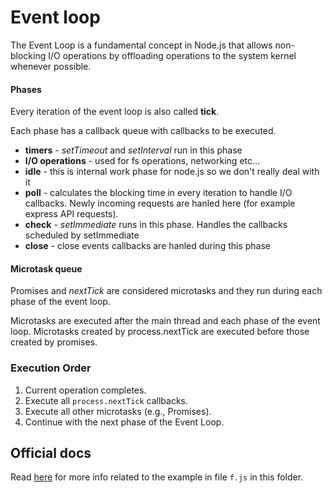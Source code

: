 # Event loop

The Event Loop is a fundamental concept in Node.js that allows non-blocking I/O operations by offloading operations to the system kernel whenever possible.

#### Phases

Every iteration of the event loop is also called **tick**.

Each phase has a callback queue with callbacks to be executed.

- **timers** - _setTimeout_ and _setInterval_ run in this phase
- **I/O operations** - used for fs operations, networking etc...
- **idle** - this is internal work phase for node.js so we don't really deal with it
- **poll** - calculates the blocking time in every iteration to handle I/O callbacks. Newly incoming requests are hanled here (for example express API requests).
- **check** - _setImmediate_ runs in this phase. Handles the callbacks scheduled by setImmediate
- **close** - close events callbacks are hanled during this phase

#### Microtask queue

Promises and _nextTick_ are considered microtasks and they run during each phase of the event loop.

Microtasks are executed after the main thread and each phase of the event loop. Microtasks created by process.nextTick are executed before those created by promises.

### Execution Order

1. Current operation completes.
2. Execute all `process.nextTick` callbacks.
3. Execute all other microtasks (e.g., Promises).
4. Continue with the next phase of the Event Loop.

## Official docs

Read [here](https://nodejs.org/en/learn/asynchronous-work/dont-block-the-event-loop) for more info related to the example in file `f.js` in this folder.
